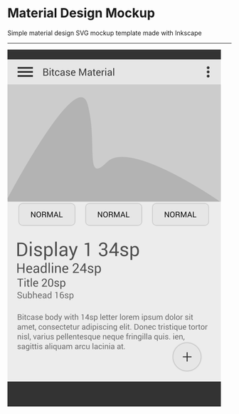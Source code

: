 # Material Design Mockup
Simple material design SVG mockup template made with Inkscape 


---
![Alt text](https://raw.githubusercontent.com/putraxor/inkscape-material-design/master/simple_layout.png)
